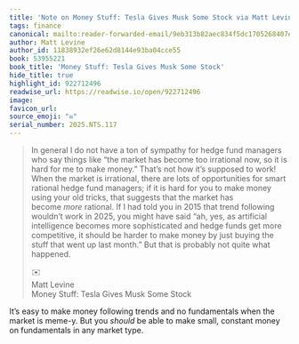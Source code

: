 ```yaml
---
title: 'Note on Money Stuff: Tesla Gives Musk Some Stock via Matt Levine'
tags: finance
canonical: mailto:reader-forwarded-email/9eb313b82aec834f5dc1705268407e75
author: Matt Levine
author_id: 11838932ef26e62d8144e93ba04cce55
book: 53955221
book_title: 'Money Stuff: Tesla Gives Musk Some Stock'
hide_title: true
highlight_id: 922712496
readwise_url: https://readwise.io/open/922712496
image:
favicon_url:
source_emoji: "✉️"
serial_number: 2025.NTS.117
---
```

> In general I do not have a ton of sympathy for hedge fund managers who say things like “the market has become too irrational now, so it is hard for me to make money.” That’s not how it’s supposed to work! When the market is irrational, there are lots of opportunities for smart rational hedge fund managers; if it is hard for you to make money using your old tricks, that suggests that the market has become *more* rational. If I had told you in 2015 that trend following wouldn’t work in 2025, you might have said “ah, yes, as artificial intelligence becomes more sophisticated and hedge funds get more competitive, it should be harder to make money by just buying the stuff that went up last month.” But that is probably not quite what happened.
> <div class="quoteback-footer"><div class="quoteback-avatar"><span class="mini-emoji"> ✉️</span></div><div class="quoteback-metadata"><div class="metadata-inner"><span style="display:none">FROM:</span><div aria-label="Matt Levine" class="quoteback-author"> Matt Levine</div><div aria-label="Money Stuff: Tesla Gives Musk Some Stock" class="quoteback-title"> Money Stuff: Tesla Gives Musk Some Stock</div></div></div></div>

It’s easy to make money following trends and no fundamentals when the market is meme-y. But you *should* be able to make small, constant money on fundamentals in any market type. 